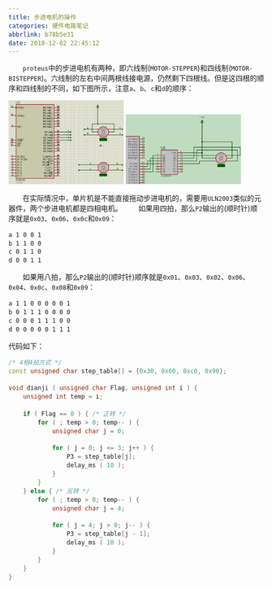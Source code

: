 ```yaml
---
title: 步进电机的操作
categories: 硬件电路笔记
abbrlink: b78b5e31
date: 2018-12-02 22:45:12
---
```

&emsp;&emsp;`proteus`中的步进电机有两种，即六线制(`MOTOR-STEPPER`)和四线制(`MOTOR-BISTEPPER`)。六线制的左右中间两根线接电源，仍然剩下四根线。但是这四根的顺序和四线制的不同，如下图所示，注意`a`、`b`、`c`和`d`的顺序：<!--more-->

<img src="./步进电机的操作/1.png" width="45%">

<img src="./步进电机的操作/2.png" width="45%">

&emsp;&emsp;在实际情况中，单片机是不能直接拖动步进电机的，需要用`ULN2003`类似的元器件，两个步进电机都是四相电机。
&emsp;&emsp;如果用四拍，那么`P2`输出的(顺时针)顺序就是`0x03`、`0x06`、`0x0c`和`0x09`：

``` bash
a 1 0 0 1
b 1 1 0 0
c 0 1 1 0
d 0 0 1 1
```

&emsp;&emsp;如果用八拍，那么`P2`输出的(顺时针)顺序就是`0x01`、`0x03`、`0x02`、`0x06`、`0x04`、`0x0c`、`0x08`和`0x09`：

``` bash
a 1 1 0 0 0 0 0 1
b 0 1 1 1 0 0 0 0
c 0 0 0 1 1 1 0 0
d 0 0 0 0 0 1 1 1
```

代码如下：

``` cpp
/* 4相4拍方式 */
const unsigned char step_table[] = {0x30, 0x60, 0xc0, 0x90};

void dianji ( unsigned char Flag, unsigned int i ) {
    unsigned int temp = i;

    if ( Flag == 0 ) { /* 正转 */
        for ( ; temp > 0; temp-- ) {
            unsigned char j = 0;

            for ( j = 0; j <= 3; j++ ) {
                P3 = step_table[j];
                delay_ms ( 10 );
            }
        }
    } else { /* 反转 */
        for ( ; temp > 0; temp-- ) {
            unsigned char j = 4;

            for ( j = 4; j > 0; j-- ) {
                P3 = step_table[j - 1];
                delay_ms ( 10 );
            }
        }
    }
}
```